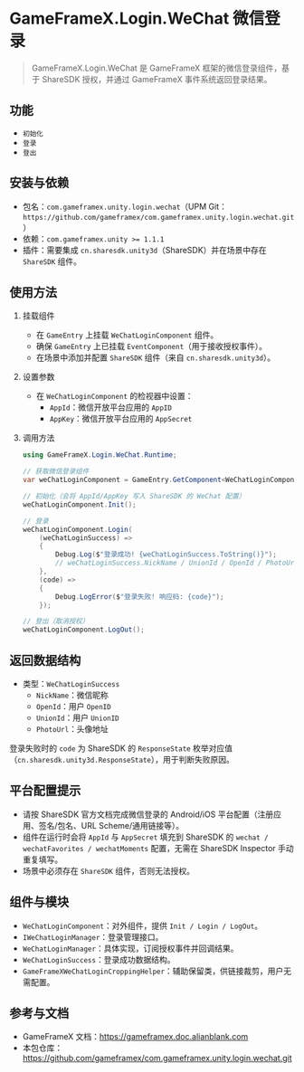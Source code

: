 # GameFrameX.Login.WeChat 微信登录

> GameFrameX.Login.WeChat 是 GameFrameX 框架的微信登录组件，基于 ShareSDK 授权，并通过 GameFrameX 事件系统返回登录结果。

## 功能

- `初始化`
- `登录`
- `登出`

## 安装与依赖

- 包名：`com.gameframex.unity.login.wechat`（UPM Git：`https://github.com/gameframex/com.gameframex.unity.login.wechat.git`）
- 依赖：`com.gameframex.unity >= 1.1.1`
- 插件：需要集成 `cn.sharesdk.unity3d`（ShareSDK）并在场景中存在 `ShareSDK` 组件。

## 使用方法

1.  挂载组件
    - 在 `GameEntry` 上挂载 `WeChatLoginComponent` 组件。
    - 确保 `GameEntry` 上已挂载 `EventComponent`（用于接收授权事件）。
    - 在场景中添加并配置 `ShareSDK` 组件（来自 `cn.sharesdk.unity3d`）。

2.  设置参数
    - 在 `WeChatLoginComponent` 的检视器中设置：
      - `AppId`：微信开放平台应用的 `AppID`
      - `AppKey`：微信开放平台应用的 `AppSecret`

3.  调用方法
    ```csharp
    using GameFrameX.Login.WeChat.Runtime;

    // 获取微信登录组件
    var weChatLoginComponent = GameEntry.GetComponent<WeChatLoginComponent>();

    // 初始化（会将 AppId/AppKey 写入 ShareSDK 的 WeChat 配置）
    weChatLoginComponent.Init();

    // 登录
    weChatLoginComponent.Login(
        (weChatLoginSuccess) =>
        {
            Debug.Log($"登录成功! {weChatLoginSuccess.ToString()}");
            // weChatLoginSuccess.NickName / UnionId / OpenId / PhotoUrl 可用
        },
        (code) =>
        {
            Debug.LogError($"登录失败! 响应码: {code}");
        });

    // 登出（取消授权）
    weChatLoginComponent.LogOut();
    ```

## 返回数据结构

- 类型：`WeChatLoginSuccess`
  - `NickName`：微信昵称
  - `OpenId`：用户 `OpenID`
  - `UnionId`：用户 `UnionID`
  - `PhotoUrl`：头像地址

登录失败时的 `code` 为 ShareSDK 的 `ResponseState` 枚举对应值（`cn.sharesdk.unity3d.ResponseState`），用于判断失败原因。

## 平台配置提示

- 请按 ShareSDK 官方文档完成微信登录的 Android/iOS 平台配置（注册应用、签名/包名、URL Scheme/通用链接等）。
- 组件在运行时会将 `AppId` 与 `AppSecret` 填充到 ShareSDK 的 `wechat / wechatFavorites / wechatMoments` 配置，无需在 ShareSDK Inspector 手动重复填写。
- 场景中必须存在 `ShareSDK` 组件，否则无法授权。

## 组件与模块

- `WeChatLoginComponent`：对外组件，提供 `Init / Login / LogOut`。
- `IWeChatLoginManager`：登录管理接口。
- `WeChatLoginManager`：具体实现，订阅授权事件并回调结果。
- `WeChatLoginSuccess`：登录成功数据结构。
- `GameFrameXWeChatLoginCroppingHelper`：辅助保留类，供链接裁剪，用户无需配置。

## 参考与文档

- GameFrameX 文档：https://gameframex.doc.alianblank.com
- 本包仓库：https://github.com/gameframex/com.gameframex.unity.login.wechat.git
